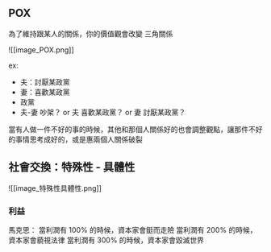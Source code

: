 ## POX

為了維持跟某人的關係，你的價值觀會改變
三角關係

![[image_POX.png]]

ex: 
- 夫：討厭某政黨
- 妻：喜歡某政黨
- 政黨
- 夫-妻 吵架？ or 夫 喜歡某政黨？ or 妻 討厭某政黨？

當有人做一件不好的事的時候，其他和那個人關係好的也會調整觀點，讓那件不好的事情思考成好的，或是惠兩個人關係破裂

## 社會交換：特殊性 - 具體性

![[image_特殊性具體性.png]]

### 利益

馬克思：
當利潤有 100% 的時候，資本家會鋌而走險
當利潤有 200% 的時候，資本家會藐視法律
當利潤有 300% 的時候，資本家會毀滅世界
